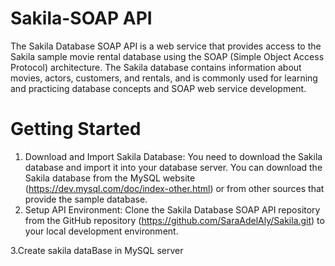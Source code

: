 # Sakila-SOAP API
The Sakila Database SOAP API is a web service that provides access to the Sakila sample movie rental database using the SOAP (Simple Object Access Protocol) architecture. The Sakila database contains information about movies, actors, customers, and rentals, and is commonly used for learning and practicing database concepts and SOAP web service development. 

# Getting Started
1. Download and Import Sakila Database: You need to download the Sakila database and import it into your database server. You can download the Sakila database from the MySQL website (https://dev.mysql.com/doc/index-other.html) or from other sources that provide the sample database.
2. Setup API Environment: Clone the Sakila Database SOAP API repository from the GitHub repository (https://github.com/SaraAdelAly/Sakila.git) to your local development environment. 
 
3.Create sakila dataBase in MySQL server


